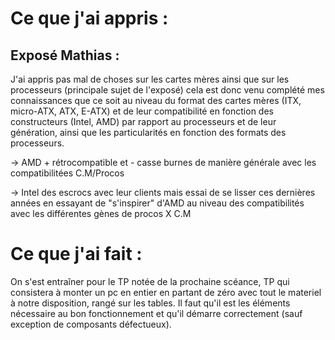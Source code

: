 # Ce que j'ai appris :
## Exposé Mathias :
J'ai appris pas mal de choses sur les cartes mères ainsi que sur les processeurs (principale sujet de l'exposé) cela est donc venu complété mes connaissances que ce soit au niveau du format des cartes mères (ITX, micro-ATX, ATX, E-ATX) et de leur compatibilité en fonction des constructeurs (Intel, AMD) par rapport au processeurs et de leur génération, ainsi que les particularités en fonction des formats des processeurs.

-> AMD + rétrocompatible et - casse burnes de manière générale avec les compatibilitées C.M/Procos

-> Intel des escrocs avec leur clients mais essai de se lisser ces dernières années en essayant de "s'inspirer" d'AMD au niveau des compatibilités avec les différentes gènes de procos X C.M 

# Ce que j'ai fait : 
On s'est entraîner pour le TP notée de la prochaine scéance, TP qui consistera à monter un pc en entier en partant de zéro avec tout le materiel à notre disposition, rangé sur les tables. Il faut qu'il est les éléments nécessaire au bon fonctionnement et qu'il démarre correctement (sauf exception de composants défectueux).